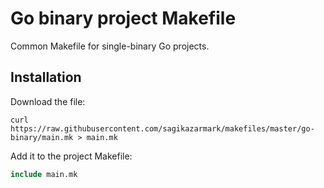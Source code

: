 # Go binary project Makefile

Common Makefile for single-binary Go projects.


## Installation

Download the file:

```shell
curl https://raw.githubusercontent.com/sagikazarmark/makefiles/master/go-binary/main.mk > main.mk
```

Add it to the project Makefile:

```Makefile
include main.mk
```
